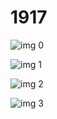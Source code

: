 # 1917

![img 0](https://i.imgur.com/FEv6NO2.jpg)

![img 1](https://i.imgur.com/aMSl3jZ.png)

![img 2](https://i.imgur.com/fesca0H.jpg)

![img 3](https://i.imgur.com/q0dDrcK.png)

